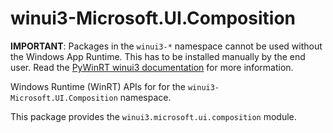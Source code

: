 <!-- warning: Please don't edit this file. It was automatically generated. -->

# winui3-Microsoft.UI.Composition

**IMPORTANT**: Packages in the `winui3-*` namespace cannot be used without the
Windows App Runtime. This has to be installed manually by the end user. Read the
[PyWinRT winui3 documentation](https://pywinrt.readthedocs.io/en/latest/api/winui3/index.html)
for more information.

Windows Runtime (WinRT) APIs for for the `winui3-Microsoft.UI.Composition` namespace.

This package provides the `winui3.microsoft.ui.composition` module.
